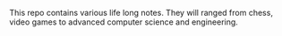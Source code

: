 This repo contains various life long notes. They will ranged from chess, video games to advanced computer science and engineering.
